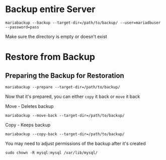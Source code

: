 # Backup entire Server

`mariabackup --backup --target-dir=/path/to/backup/ --user=mariadbuser --password=pass`

Make sure the directory is empty or doesn't exist

# Restore from Backup

## Preparing the Backup for Restoration
`mariabackup --prepare --target-dir=/path/to/backup/`

Now that it's prepared, you can either `copy` it back or `move` it back

Move - Deletes backup

`mariabackup --move-back --target-dir=/path/to/backup/`

Copy - Keeps backup

`mariabackup --copy-back --target-dir=/path/to/backup/`

You may need to adjust permissions of the backup after it's created

`sudo chown -R mysql:mysql /var/lib/mysql/`